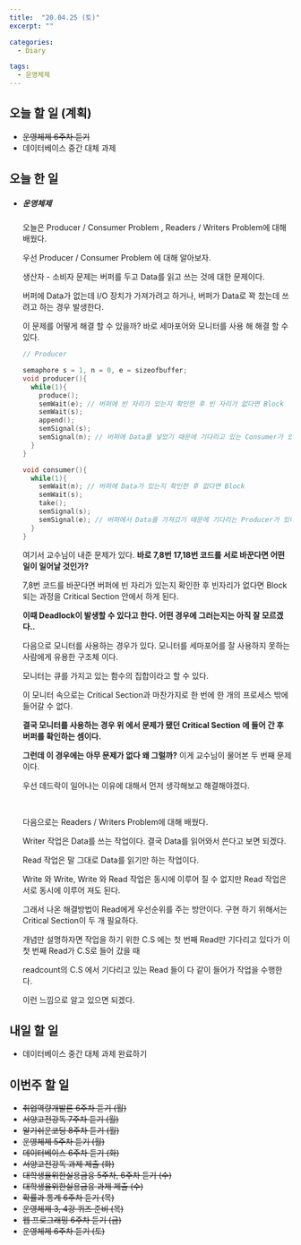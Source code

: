 ```yaml
---
title:  "20.04.25 (토)"
excerpt: ""

categories:
  - Diary

tags:
  - 운영체제
---
```


## 오늘 할 일 (계획)

- ~~운영체제 6주차 듣기~~
- 데이터베이스 중간 대체 과제


## 오늘 한 일

- ##### 운영체제

  오늘은 Producer / Consumer Problem , Readers / Writers Problem에 대해 배웠다.

  우선 Producer / Consumer Problem 에 대해 알아보자.

  생산자 - 소비자 문제는 버퍼를 두고 Data를 읽고 쓰는 것에 대한 문제이다.

  버퍼에 Data가 없는데 I/O 장치가 가져가려고 하거나, 버퍼가 Data로 꽉 찼는데 쓰려고 하는 경우 발생한다.

  이 문제를 어떻게 해결 할 수 있을까?  바로 세마포어와 모니터를 사용 해 해결 할 수 있다.

  ```c
  // Producer
  
  semaphore s = 1, n = 0, e = sizeofbuffer;
  void producer(){
    while(1){
      produce();
      semWait(e); // 버퍼에 빈 자리가 있는지 확인한 후 빈 자리가 없다면 Block
      semWait(s);
      append();
      semSignal(s);
      semSignal(n); // 버퍼에 Data를 넣었기 때문에 기다리고 있는 Consumer가 있다면 깨운다
    }
  }
  
  void consumer(){
    while(1){
      semWait(n); // 버퍼에 Data가 있는지 확인한 후 없다면 Block
      semWait(s);
      take();
      semSignal(s);
      semSignal(e); // 버퍼에서 Data를 가져갔기 때문에 기다리는 Producer가 있다면 깨운다
    }
  }
  ```

  여기서 교수님이 내준 문제가 있다. **바로 7,8번 17,18번 코드를 서로 바꾼다면 어떤일이 일어날 것인가?**

  7,8번 코드를 바꾼다면 버퍼에 빈 자리가 있는지 확인한 후 빈자리가 없다면 Block 되는 과정을 Critical Section 안에서 하게 된다.

  **이때 Deadlock이 발생할 수 있다고 한다. 어떤 경우에 그러는지는 아직 잘 모르겠다..**

  다음으로 모니터를 사용하는 경우가 있다. 모니터를 세마포어를 잘 사용하지 못하는 사람에게 유용한 구조체 이다.

  모니터는 큐를 가지고 있는 함수의 집합이라고 할 수 있다.

  이 모니터 속으로는 Critical Section과 마찬가지로 한 번에 한 개의 프로세스 밖에 들어갈 수 없다.

  **결국 모니터를 사용하는 경우 위 에서 문제가 됐던 Critical Section 에 들어 간 후 버퍼를 확인하는 셈이다.**

  **그런데 이 경우에는 아무 문제가 없다 왜 그럴까?** 이게 교수님이 물어본 두 번째 문제이다.

  우선 데드락이 일어나는 이유에 대해서 먼저 생각해보고 해결해야겠다.

  <br>

  다음으로는 Readers / Writers Problem에 대해 배웠다.

  Writer 작업은 Data를 쓰는 작업이다. 결국 Data를 읽어와서 쓴다고 보면 되겠다.

  Read 작업은 말 그대로 Data를 읽기만 하는 작업이다.

  Write 와 Write, Write 와 Read 작업은 동시에 이루어 질 수 없지만 Read 작업은 서로 동시에 이루어 져도 된다.

  그래서 나온 해결방법이 Read에게 우선순위를 주는 방안이다. 구현 하기 위해서는 Critical Section이 두 개 필요하다.

  개념만 설명하자면 작업을 하기 위한 C.S 에는 첫 번째 Read만 기다리고 있다가 이 첫 번째 Read가 C.S로 들어 갔을 때

  readcount의 C.S 에서 기다리고 있는 Read 들이 다 같이 들어가 작업을 수행한다.
  
  이런 느낌으로 알고 있으면 되겠다.

## 내일 할 일

- 데이터베이스 중간 대체 과제 완료하기


## 이번주 할 일

- ~~취업역량개발론 6주차 듣기 (월)~~
- ~~서양고전강독 7주차 듣기 (월)~~
- ~~알기쉬운코딩 8주차 듣기 (월)~~
- ~~운영체제 5주차 듣기 (월)~~
- ~~데이터베이스 6주차 듣기 (화)~~
- ~~서양고전강독 과제 제출 (화)~~
- ~~대학생을위한실용금융 5주차, 6주차 듣기 (수)~~
- ~~대학생을위한실용금융 과제 제출 (수)~~
- ~~확률과 통계 6주차 듣기 (목)~~
- ~~운영체제 3, 4강 퀴즈 준비 (목)~~
- ~~웹 프로그래밍 6주차 듣기 (금)~~
- ~~운영체제 6주차 듣기 (토)~~